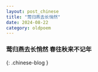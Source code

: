 ```yaml
---
layout: post_chinese
title: "莺归燕去长悄然"
date: 2024-08-22
category: oldpoem
---
```


### 莺归燕去长悄然 春往秋来不记年
{: .chinese-blog }
